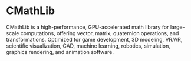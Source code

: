 # CMathLib
CMathLib is a high-performance, GPU-accelerated math library for large-scale computations, offering vector, matrix, quaternion operations, and transformations. Optimized for game development, 3D modeling, VR/AR, scientific visualization, CAD, machine learning, robotics, simulation, graphics rendering, and animation software.
